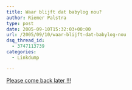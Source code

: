 ```yaml
---
title: Waar blijft dat babylog nou?
author: Riemer Palstra
type: post
date: 2005-09-10T15:32:03+00:00
url: /2005/09/10/waar-blijft-dat-babylog-nou
dsq_thread_id:
  - 3747113739
categories:
  - Linkdump

---
```

[Please come back later !!!][1]

 [1]: http://www.b-sting.org/